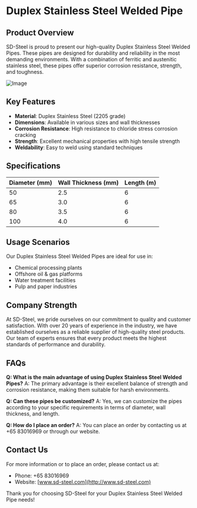 # Duplex Stainless Steel Welded Pipe

## Product Overview

SD-Steel is proud to present our high-quality Duplex Stainless Steel Welded Pipes. These pipes are designed for durability and reliability in the most demanding environments. With a combination of ferritic and austenitic stainless steel, these pipes offer superior corrosion resistance, strength, and toughness.

![Image](https://github.com/user-attachments/assets/2567258e-e124-4816-932d-1809bd27ef0b)

## Key Features

- **Material**: Duplex Stainless Steel (2205 grade)
- **Dimensions**: Available in various sizes and wall thicknesses
- **Corrosion Resistance**: High resistance to chloride stress corrosion cracking
- **Strength**: Excellent mechanical properties with high tensile strength
- **Weldability**: Easy to weld using standard techniques

## Specifications

| Diameter (mm) | Wall Thickness (mm) | Length (m) |
|---------------|---------------------|------------|
| 50            | 2.5                 | 6          |
| 65            | 3.0                 | 6          |
| 80            | 3.5                 | 6          |
| 100           | 4.0                 | 6          |

## Usage Scenarios

Our Duplex Stainless Steel Welded Pipes are ideal for use in:
- Chemical processing plants
- Offshore oil & gas platforms
- Water treatment facilities
- Pulp and paper industries

## Company Strength

At SD-Steel, we pride ourselves on our commitment to quality and customer satisfaction. With over 20 years of experience in the industry, we have established ourselves as a reliable supplier of high-quality steel products. Our team of experts ensures that every product meets the highest standards of performance and durability.

## FAQs

**Q: What is the main advantage of using Duplex Stainless Steel Welded Pipes?**
A: The primary advantage is their excellent balance of strength and corrosion resistance, making them suitable for harsh environments.

**Q: Can these pipes be customized?**
A: Yes, we can customize the pipes according to your specific requirements in terms of diameter, wall thickness, and length.

**Q: How do I place an order?**
A: You can place an order by contacting us at +65 83016969 or through our website.

## Contact Us

For more information or to place an order, please contact us at:
- Phone: +65 83016969
- Website: [www.sd-steel.com](http://www.sd-steel.com)

Thank you for choosing SD-Steel for your Duplex Stainless Steel Welded Pipe needs!